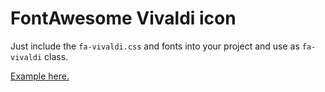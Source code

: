 # FontAwesome Vivaldi icon

Just include the `fa-vivaldi.css` and fonts into your project and use as `fa-vivaldi` class.

[Example here.](https://stgogm.github.io/fa-vivaldi/example.html)

